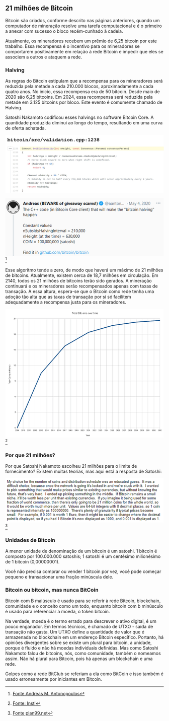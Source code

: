 ## 21 milhões de Bitcoin
Bitcoin são criados, conforme descrito nas páginas anteriores, quando um computador de mineração resolve uma tarefa computacional e é o primeiro a anexar com sucesso o bloco recém-cunhado à cadeia.

Atualmente, os mineradores recebem um prêmio de 6,25 bitcoin por este trabalho. Essa recompensa é o incentivo para os mineradores se comportarem positivamente em relação à rede Bitcoin e impedir que eles se associem a outros e ataquem a rede.

### Halving
As regras do Bitcoin estipulam que a recompensa para os mineradores será reduzida pela metade a cada 210.000 blocos, aproximadamente a cada quatro anos. No início, essa recompensa era de 50 bitcoin. Desde maio de 2020 são 6,25 bitcoins. Em 2024, essa recompensa será reduzida pela metade em 3.125 bitcoins por bloco. Este evento é comumente chamado de Halving.

Satoshi Nakamoto codificou esses halvings no software Bitcoin Core. A quantidade produzida diminui ao longo do tempo, resultando em uma curva de oferta achatada.

![Código do intervalo Halving no software Bitcoin Core em C++](assets/_halving-interval.jpg)

![Explicação de Andreas M. Antonopoulos](assets/_aantonop-21-million.png) [^24]

Esse algoritmo tende a zero, de modo que haverá um máximo de 21 milhões de bitcoins. Atualmente, existem cerca de 18,7 milhões em circulação. Em 2140, todos os 21 milhões de bitcoins terão sido gerados. A mineração continuará e os mineradores serão recompensados ​​apenas com taxas de transação. A essa altura, espera-se que o Bitcoin como rede tenha uma adoção tão alta que as taxas de transação por si só facilitem adequadamente a recompensa justa para os mineradores.

![Fornecimento total de bitcoin ao longo do tempo](assets/_Total_bitcoins_over_time.png) [^25]


### Por que 21 milhões?
Por que Satoshi Nakamoto escolheu 21 milhões para o limite de fornecimento? Existem muitas teorias, mas aqui está a resposta de Satoshi:

![Explicação de Satoshi Nakamoto para o limite de fornecimento de 21 milhões](assets/_Why-21-million.png) [^26]


### Unidades de Bitcoin
A menor unidade de denominação de um bitcoin é um satoshi. 1 bitcoin é composto por 100.000.000 satoshis; 1 satoshi é um centésimo milionésimo de 1 bitcoin (0,00000001).

Você não precisa comprar ou vender 1 bitcoin por vez, você pode começar pequeno e transacionar uma fração minúscula dele.

### Bitcoin ou bitcoin, mas nunca BitCoin
Bitcoin com B maiúsculo é usado para se referir à rede Bitcoin, blockchain, comunidade e o conceito como um todo, enquanto bitcoin com b minúsculo é usado para referenciar a moeda, o token bitcoin.

Na verdade, moeda é o termo errado para descrever o ativo digital, é um pouco enganador. Em termos técnicos, é chamado de UTXO - saída de transação não gasta. Um UTXO define a quantidade de valor que é armazenada no blockchain em um endereço Bitcoin específico. Portanto, há opiniões divergentes sobre se existe um plural para bitcoin, a unidade, porque é fluido e não há moedas individuais definidas. Mas como Satoshi Nakamoto falou de bitcoins, nós, como comunidade, também o nomeamos assim. Não há plural para Bitcoin, pois há apenas um blockchain e uma rede.

Golpes como a rede BitClub se referiam a ela como BitCoin e isso também é usado erroneamente por iniciantes em Bitcoin.

[^24]: [Fonte Andreas M. Antonopoulos](https://twitter.com/aantonop/status/1257366095515848716?s=20)
[^25]: [Fonte: Insti](https://commons.wikimedia.org/wiki/File:Total_bitcoins_over_time.png)
[^26]: [Fonte plan99.net](https://plan99.net/~mike/satoshi-emails/thread1.html)
